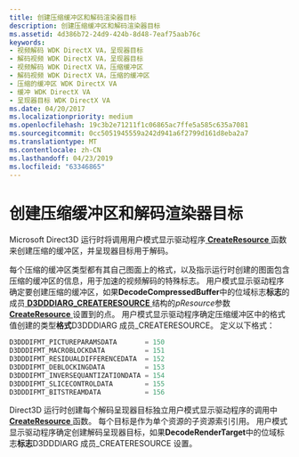 ```yaml
---
title: 创建压缩缓冲区和解码渲染器目标
description: 创建压缩缓冲区和解码渲染器目标
ms.assetid: 4d386b72-24d9-424b-8d48-7eaf75aab76c
keywords:
- 视频解码 WDK DirectX VA，呈现器目标
- 解码视频 WDK DirectX VA，呈现器目标
- 视频解码 WDK DirectX VA，压缩缓冲区
- 解码视频 WDK DirectX VA，压缩的缓冲区
- 压缩的缓冲区 WDK DirectX VA
- 缓冲 WDK DirectX VA
- 呈现器目标 WDK DirectX VA
ms.date: 04/20/2017
ms.localizationpriority: medium
ms.openlocfilehash: 19c3b2e71211f1c06865ac7ffe5a585c635a7081
ms.sourcegitcommit: 0cc5051945559a242d941a6f2799d161d8eba2a7
ms.translationtype: MT
ms.contentlocale: zh-CN
ms.lasthandoff: 04/23/2019
ms.locfileid: "63346865"
---
```

# <a name="creating-compressed-buffers-and-decode-render-targets"></a>创建压缩缓冲区和解码渲染器目标


Microsoft Direct3D 运行时将调用用户模式显示驱动程序[ **CreateResource** ](https://msdn.microsoft.com/library/windows/hardware/ff540688)函数来创建压缩的缓冲区，并呈现器目标用于解码。

每个压缩的缓冲区类型都有其自己图面上的格式，以及指示运行时创建的图面包含压缩的缓冲区的信息，用于加速的视频解码的特殊标志。 用户模式显示驱动程序确定要创建压缩的缓冲区，如果**DecodeCompressedBuffer**中的位域标志**标志**的成员[ **D3DDDIARG\_CREATERESOURCE** ](https://msdn.microsoft.com/library/windows/hardware/ff542963)结构的*pResource*参数[ **CreateResource** ](https://msdn.microsoft.com/library/windows/hardware/ff540688)设置到的点。 用户模式显示驱动程序确定压缩缓冲区中的格式值创建的类型**格式**D3DDDIARG 成员\_CREATERESOURCE。 定义以下格式：

```cpp
D3DDDIFMT_PICTUREPARAMSDATA       = 150
D3DDDIFMT_MACROBLOCKDATA          = 151
D3DDDIFMT_RESIDUALDIFFERENCEDATA  = 152
D3DDDIFMT_DEBLOCKINGDATA          = 153
D3DDDIFMT_INVERSEQUANTIZATIONDATA = 154
D3DDDIFMT_SLICECONTROLDATA        = 155
D3DDDIFMT_BITSTREAMDATA           = 156
```

Direct3D 运行时创建每个解码呈现器目标独立用户模式显示驱动程序的调用中[ **CreateResource** ](https://msdn.microsoft.com/library/windows/hardware/ff540688)函数。 每个目标是作为单个资源的子资源索引引用。 用户模式显示驱动程序确定创建解码呈现器目标，如果**DecodeRenderTarget**中的位域标志**标志**D3DDDIARG 成员\_CREATERESOURCE 设置。

 

 





